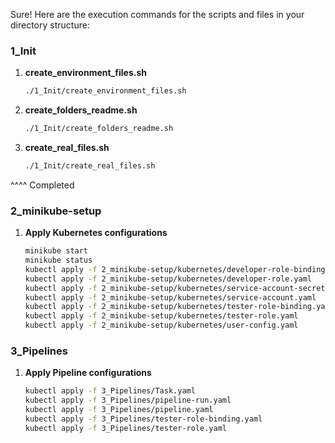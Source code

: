 Sure! Here are the execution commands for the scripts and files in your directory structure:

### 1_Init
1. **create_environment_files.sh**
   ```bash
   ./1_Init/create_environment_files.sh
   ```
2. **create_folders_readme.sh**
   ```bash
   ./1_Init/create_folders_readme.sh
   ```
3. **create_real_files.sh**
   ```bash
   ./1_Init/create_real_files.sh
   ```
^^^^ Completed 
### 2_minikube-setup
1. **Apply Kubernetes configurations**
   ```bash
   minikube start
   minikube status
   kubectl apply -f 2_minikube-setup/kubernetes/developer-role-binding.yaml
   kubectl apply -f 2_minikube-setup/kubernetes/developer-role.yaml
   kubectl apply -f 2_minikube-setup/kubernetes/service-account-secret.yaml
   kubectl apply -f 2_minikube-setup/kubernetes/service-account.yaml
   kubectl apply -f 2_minikube-setup/kubernetes/tester-role-binding.yaml
   kubectl apply -f 2_minikube-setup/kubernetes/tester-role.yaml
   kubectl apply -f 2_minikube-setup/kubernetes/user-config.yaml
   ```

### 3_Pipelines
1. **Apply Pipeline configurations**
   ```bash
   kubectl apply -f 3_Pipelines/Task.yaml
   kubectl apply -f 3_Pipelines/pipeline-run.yaml
   kubectl apply -f 3_Pipelines/pipeline.yaml
   kubectl apply -f 3_Pipelines/tester-role-binding.yaml
   kubectl apply -f 3_Pipelines/tester-role.yaml
   ```
